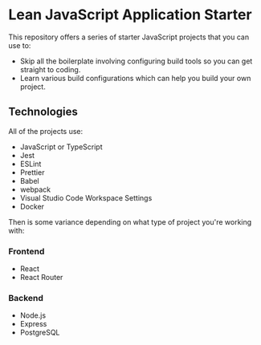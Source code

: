 # Lean JavaScript Application Starter

This repository offers a series of starter JavaScript projects that you can use to:

- Skip all the boilerplate involving configuring build tools so you can get straight to coding.
- Learn various build configurations which can help you build your own project.

## Technologies
All of the projects use:

- JavaScript or TypeScript
- Jest
- ESLint
- Prettier
- Babel
- webpack
- Visual Studio Code Workspace Settings
- Docker

Then is some variance depending on what type of project you're working with:

### Frontend
- React
- React Router

### Backend
- Node.js
- Express
- PostgreSQL